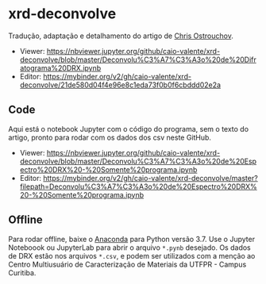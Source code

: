 # xrd-deconvolve
Tradução, adaptação e detalhamento do artigo de [Chris Ostrouchov](https://chrisostrouchov.com/post/peak_fit_xrd_python/).
- Viewer: https://nbviewer.jupyter.org/github/caio-valente/xrd-deconvolve/blob/master/Deconvolu%C3%A7%C3%A3o%20de%20Difratograma%20DRX.ipynb
- Editor: https://mybinder.org/v2/gh/caio-valente/xrd-deconvolve/21de580d04f4e96e8c1eda73f0b0f6cbddd02e2a
## Code
Aqui está o notebook Jupyter com o código do programa, sem o texto do artigo, pronto para rodar com os dados dos csv neste GitHub.
- Viewer: https://nbviewer.jupyter.org/github/caio-valente/xrd-deconvolve/blob/master/Deconvolu%C3%A7%C3%A3o%20de%20Espectro%20DRX%20-%20Somente%20programa.ipynb
- Editor: https://mybinder.org/v2/gh/caio-valente/xrd-deconvolve/master?filepath=Deconvolu%C3%A7%C3%A3o%20de%20Espectro%20DRX%20-%20Somente%20programa.ipynb

## Offline
Para rodar offline, baixe o [Anaconda](https://www.anaconda.com/distribution/) para Python versão 3.7. Use o Jupyter Noteboook ou JupyterLab para abrir o arquivo `*.pynb` desejado. Os dados de DRX estão nos arquivos `*.csv`, e podem ser utilizados com a menção ao Centro Multiusuário de Caracterização de Materiais da UTFPR - Campus Curitiba. 
